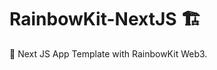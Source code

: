 # RainbowKit-NextJS 🏗
🌈 Next JS App Template with RainbowKit Web3.
 
 
 
  
 
 
 
 
 
 
 
 
 
 
 
 
